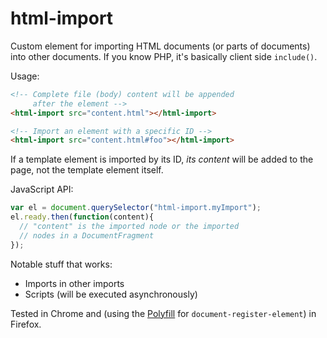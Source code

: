 html-import
===========

Custom element for importing HTML documents (or parts of documents) into other
documents. If you know PHP, it's basically client side `include()`.

Usage:

```html
<!-- Complete file (body) content will be appended
     after the element -->
<html-import src="content.html"></html-import>

<!-- Import an element with a specific ID -->
<html-import src="content.html#foo"></html-import>
```

If a template element is imported by its ID, *its content* will be added to the
page, not the template element itself.

JavaScript API:

```js
var el = document.querySelector("html-import.myImport");
el.ready.then(function(content){
  // "content" is the imported node or the imported
  // nodes in a DocumentFragment
});
```

Notable stuff that works:

 * Imports in other imports
 * Scripts (will be executed asynchronously)

Tested in Chrome and (using the [Polyfill](https://github.com/WebReflection/document-register-element) for `document-register-element`) in Firefox.
